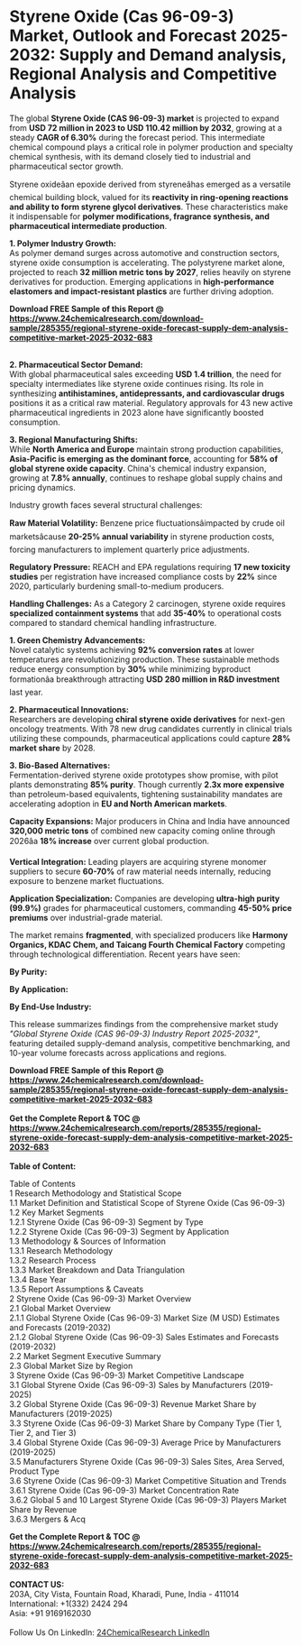 <h1>Styrene Oxide (Cas 96-09-3) Market, Outlook and Forecast 2025-2032: Supply and Demand analysis, Regional Analysis and Competitive Analysis</h1><p>The global <strong>Styrene Oxide (CAS 96-09-3) market</strong> is projected to expand from <strong>USD 72 million in 2023 to USD 110.42 million by 2032</strong>, growing at a steady <strong>CAGR of 6.30%</strong> during the forecast period. This intermediate chemical compound plays a critical role in polymer production and specialty chemical synthesis, with its demand closely tied to industrial and pharmaceutical sector growth.</p><p>Styrene oxideâan epoxide derived from styreneâhas emerged as a versatile chemical building block, valued for its <strong>reactivity in ring-opening reactions and ability to form styrene glycol derivatives</strong>. These characteristics make it indispensable for <strong>polymer modifications, fragrance synthesis, and pharmaceutical intermediate production</strong>.</p><p><strong>1. Polymer Industry Growth:</strong><br>
As polymer demand surges across automotive and construction sectors, styrene oxide consumption is accelerating. The polystyrene market alone, projected to reach <strong>32 million metric tons by 2027</strong>, relies heavily on styrene derivatives for production. Emerging applications in <strong>high-performance elastomers and impact-resistant plastics</strong> are further driving adoption.</p><div><b>Download FREE Sample of this Report @ 
            <a href="https://www.24chemicalresearch.com/download-sample/285355/regional-styrene-oxide-forecast-supply-dem-analysis-competitive-market-2025-2032-683">
            https://www.24chemicalresearch.com/download-sample/285355/regional-styrene-oxide-forecast-supply-dem-analysis-competitive-market-2025-2032-683</a></b></div><br><p><strong>2. Pharmaceutical Sector Demand:</strong><br>
With global pharmaceutical sales exceeding <strong>USD 1.4 trillion</strong>, the need for specialty intermediates like styrene oxide continues rising. Its role in synthesizing <strong>antihistamines, antidepressants, and cardiovascular drugs</strong> positions it as a critical raw material. Regulatory approvals for 43 new active pharmaceutical ingredients in 2023 alone have significantly boosted consumption.</p><p><strong>3. Regional Manufacturing Shifts:</strong><br>
While <strong>North America and Europe</strong> maintain strong production capabilities, <strong>Asia-Pacific is emerging as the dominant force</strong>, accounting for <strong>58% of global styrene oxide capacity</strong>. China's chemical industry expansion, growing at <strong>7.8% annually</strong>, continues to reshape global supply chains and pricing dynamics.</p><p>Industry growth faces several structural challenges:</p><p><strong>Raw Material Volatility:</strong> Benzene price fluctuationsâimpacted by crude oil marketsâcause <strong>20-25% annual variability</strong> in styrene production costs, forcing manufacturers to implement quarterly price adjustments.</p><p><strong>Regulatory Pressure:</strong> REACH and EPA regulations requiring <strong>17 new toxicity studies</strong> per registration have increased compliance costs by <strong>22%</strong> since 2020, particularly burdening small-to-medium producers.</p><p><strong>Handling Challenges:</strong> As a Category 2 carcinogen, styrene oxide requires <strong>specialized containment systems</strong> that add <strong>35-40%</strong> to operational costs compared to standard chemical handling infrastructure.</p><p><strong>1. Green Chemistry Advancements:</strong><br>
Novel catalytic systems achieving <strong>92% conversion rates</strong> at lower temperatures are revolutionizing production. These sustainable methods reduce energy consumption by <strong>30%</strong> while minimizing byproduct formationâa breakthrough attracting <strong>USD 280 million in R&amp;D investment</strong> last year.</p><p><strong>2. Pharmaceutical Innovations:</strong><br>
Researchers are developing <strong>chiral styrene oxide derivatives</strong> for next-gen oncology treatments. With 78 new drug candidates currently in clinical trials utilizing these compounds, pharmaceutical applications could capture <strong>28% market share</strong> by 2028.</p><p><strong>3. Bio-Based Alternatives:</strong><br>
Fermentation-derived styrene oxide prototypes show promise, with pilot plants demonstrating <strong>85% purity</strong>. Though currently <strong>2.3x more expensive</strong> than petroleum-based equivalents, tightening sustainability mandates are accelerating adoption in <strong>EU and North American markets</strong>.</p><p><strong>Capacity Expansions:</strong> Major producers in China and India have announced <strong>320,000 metric tons</strong> of combined new capacity coming online through 2026âa <strong>18% increase</strong> over current global production.</p><p><strong>Vertical Integration:</strong> Leading players are acquiring styrene monomer suppliers to secure <strong>60-70%</strong> of raw material needs internally, reducing exposure to benzene market fluctuations.</p><p><strong>Application Specialization:</strong> Companies are developing <strong>ultra-high purity (99.9%)</strong> grades for pharmaceutical customers, commanding <strong>45-50% price premiums</strong> over industrial-grade material.</p><p>The market remains <strong>fragmented</strong>, with specialized producers like <strong>Harmony Organics, KDAC Chem, and Taicang Fourth Chemical Factory</strong> competing through technological differentiation. Recent years have seen:

</p><p><strong>By Purity:</strong></p><p><strong>By Application:</strong></p><p><strong>By End-Use Industry:</strong></p><p>This release summarizes findings from the comprehensive market study <em>"Global Styrene Oxide (CAS 96-09-3) Industry Report 2025-2032"</em>, featuring detailed supply-demand analysis, competitive benchmarking, and 10-year volume forecasts across applications and regions.</p><div><b>Download FREE Sample of this Report @ 
            <a href="https://www.24chemicalresearch.com/download-sample/285355/regional-styrene-oxide-forecast-supply-dem-analysis-competitive-market-2025-2032-683">
            https://www.24chemicalresearch.com/download-sample/285355/regional-styrene-oxide-forecast-supply-dem-analysis-competitive-market-2025-2032-683</a></b></div><br><div><b>Get the Complete Report & TOC @ 
            <a href="https://www.24chemicalresearch.com/reports/285355/regional-styrene-oxide-forecast-supply-dem-analysis-competitive-market-2025-2032-683">
            https://www.24chemicalresearch.com/reports/285355/regional-styrene-oxide-forecast-supply-dem-analysis-competitive-market-2025-2032-683</a></b></div><br>
            <b>Table of Content:</b><p>Table of Contents<br />
1 Research Methodology and Statistical Scope<br />
1.1 Market Definition and Statistical Scope of Styrene Oxide (Cas 96-09-3)<br />
1.2 Key Market Segments<br />
1.2.1 Styrene Oxide (Cas 96-09-3) Segment by Type<br />
1.2.2 Styrene Oxide (Cas 96-09-3) Segment by Application<br />
1.3 Methodology & Sources of Information<br />
1.3.1 Research Methodology<br />
1.3.2 Research Process<br />
1.3.3 Market Breakdown and Data Triangulation<br />
1.3.4 Base Year<br />
1.3.5 Report Assumptions & Caveats<br />
2 Styrene Oxide (Cas 96-09-3) Market Overview<br />
2.1 Global Market Overview<br />
2.1.1 Global Styrene Oxide (Cas 96-09-3) Market Size (M USD) Estimates and Forecasts (2019-2032)<br />
2.1.2 Global Styrene Oxide (Cas 96-09-3) Sales Estimates and Forecasts (2019-2032)<br />
2.2 Market Segment Executive Summary<br />
2.3 Global Market Size by Region<br />
3 Styrene Oxide (Cas 96-09-3) Market Competitive Landscape<br />
3.1 Global Styrene Oxide (Cas 96-09-3) Sales by Manufacturers (2019-2025)<br />
3.2 Global Styrene Oxide (Cas 96-09-3) Revenue Market Share by Manufacturers (2019-2025)<br />
3.3 Styrene Oxide (Cas 96-09-3) Market Share by Company Type (Tier 1, Tier 2, and Tier 3)<br />
3.4 Global Styrene Oxide (Cas 96-09-3) Average Price by Manufacturers (2019-2025)<br />
3.5 Manufacturers Styrene Oxide (Cas 96-09-3) Sales Sites, Area Served, Product Type<br />
3.6 Styrene Oxide (Cas 96-09-3) Market Competitive Situation and Trends<br />
3.6.1 Styrene Oxide (Cas 96-09-3) Market Concentration Rate<br />
3.6.2 Global 5 and 10 Largest Styrene Oxide (Cas 96-09-3) Players Market Share by Revenue<br />
3.6.3 Mergers & Acq</p><div><b>Get the Complete Report & TOC @ 
            <a href="https://www.24chemicalresearch.com/reports/285355/regional-styrene-oxide-forecast-supply-dem-analysis-competitive-market-2025-2032-683">
            https://www.24chemicalresearch.com/reports/285355/regional-styrene-oxide-forecast-supply-dem-analysis-competitive-market-2025-2032-683</a></b></div><br><b>CONTACT US:</b><br>
            203A, City Vista, Fountain Road, Kharadi, Pune, India - 411014<br>
            International: +1(332) 2424 294<br>
            Asia: +91 9169162030 <br><br>
            Follow Us On LinkedIn: <a href="https://www.linkedin.com/company/24chemicalresearch/">24ChemicalResearch LinkedIn</a>